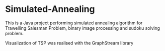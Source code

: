 # Simulated-Annealing
This is a Java project performing simulated annealing algorithm for Trawelling Salesman Problem, binary image processing and sudoku solving problem.

Visualization of TSP was realised with the GraphStream library
